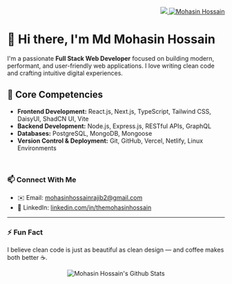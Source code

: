 <p align="end">
  <a href="mailto:mohasinhossainrajib2@gmail.com?subject=Hello Dear Mohasin Hossain! I send this message from your Github Profile. I need to talk to you for some quries!" target="_blank">
    <img src="https://img.shields.io/badge/-Mail Me-c14438?style=flat&logo=Gmail&logoColor=white&link=mailto:mohasinhossainrajib2@gmail.com">
  </a>
  <a href="https://github.com/mohasin-hossain" target="_blank">
    <img src="https://komarev.com/ghpvc/?username=mohasin-hossain&label=Views&color=brightgreen&style=flat" alt="Mohasin Hossain" />
  </a>
</p>

# 👋 Hi there, I'm Md Mohasin Hossain

I'm a passionate **Full Stack Web Developer** focused on building modern, performant, and user-friendly web applications. I love writing clean code and crafting intuitive digital experiences.

## 🧠 Core Competencies

- **Frontend Development:** React.js, Next.js, TypeScript, Tailwind CSS, DaisyUI, ShadCN UI, Vite  
- **Backend Development:** Node.js, Express.js, RESTful APIs, GraphQL  
- **Databases:** PostgreSQL, MongoDB, Mongoose  
- **Version Control & Deployment:** Git, GitHub, Vercel, Netlify, Linux Environments
<br>


### 📫 Connect With Me

- ✉️ Email: [mohasinhossainrajib2@gmail.com](mailto:mohasinhossainrajib2@gmail.com)  
- 💼 LinkedIn: [linkedin.com/in/themohasinhossain](https://linkedin.com/in/themohasinhossain)

---

### ⚡ Fun Fact

I believe clean code is just as beautiful as clean design — and coffee makes both better ☕.

<p align="center">
<img align="middle" alt="Mohasin Hossain's Github Stats" src="https://github-readme-stats.vercel.app/api?username=mohasin-hossain&show_icons=true&hide_border=false" />
</p>



